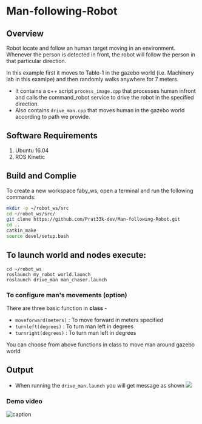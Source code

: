 # Man-following-Robot
## Overview

Robot locate and follow an human target moving in an environment. Whenever the person is detected in front, the robot will follow the person in that particular direction.

In this example first it moves to Table-1 in the gazebo world (i.e. Machinery lab in this examlpe) and then randomly walks anywhere for 7 meters.
* It contains a c++ script `process_image.cpp` that processes human infront and calls the command_robot service to drive the robot in the specified direction.
* Also contains `drive_man.cpp` that moves human in the gazebo world according to path we provide.

## Software Requirements

1. Ubuntu 16.04
2. ROS Kinetic

## Build and Complie

To create a new workspace faby_ws, open a terminal and run the following commands:

``` bash
mkdir -p ~/robot_ws/src
cd ~/robot_ws/src/
git clone https://github.com/Prat33k-dev/Man-following-Robot.git
cd ..
catkin_make
source devel/setup.bash
```

## To launch world and nodes execute:
```
cd ~/robot_ws
roslaunch my_robot world.launch
roslaunch drive_man man_chaser.launch
````

### To configure man's movements (option)
There are three basic function in **class** - 

* `moveforward(meters)` : To move forward in meters specified
* `turnleft(degrees)` : To turn man left in degrees
* `turnright(degrees)` : To turn man left in degrees

You can choose from above functions in class to move man around gazebo world

## Output
* When running the `drive_man.launch` you will get message as shown
![](images_and_videos/output.png)


### Demo video
![caption](images_and_videos/demo.gif)
